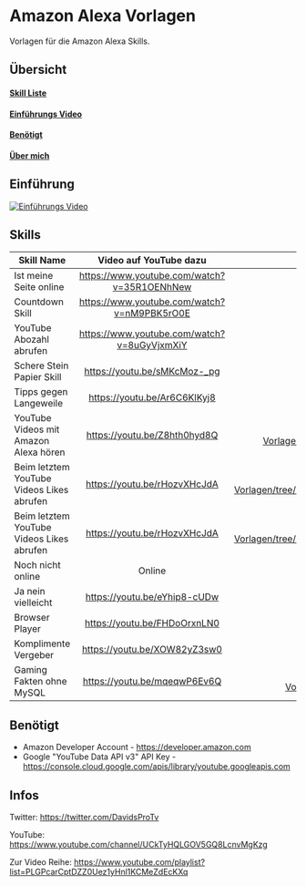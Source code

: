 # Amazon Alexa Vorlagen
Vorlagen für die Amazon Alexa Skills.

## Übersicht
#### [Skill Liste](#skills)
#### [Einführungs Video](#einführung)
#### [Benötigt](#benötigt)
#### [Über mich](#infos)

## Einführung

[![Einführungs Video](http://img.youtube.com/vi/g-8rHhtY2I4/0.jpg)](http://www.youtube.com/watch?v=g-8rHhtY2I4 "Einführungs Video | Alexa Skill Vorlagen")

## Skills

| Skill Name | Video auf YouTube dazu | Link zur Datei | Upload |
| ------------- | :-------------: | :-------------: | -----: |
| Ist meine Seite online | https://www.youtube.com/watch?v=35R1OENhNew | https://github.com/DavidsProTv/Amazon-Alexa-Vorlagen/tree/master/Ist%20meine%20Seite%20online | Online |
| Countdown Skill | https://www.youtube.com/watch?v=nM9PBK5rO0E | https://github.com/DavidsProTv/Amazon-Alexa-Vorlagen/tree/master/Countdown%20Skill | Online |
| YouTube Abozahl abrufen | https://www.youtube.com/watch?v=8uGyVjxmXiY | https://github.com/DavidsProTv/Amazon-Alexa-Vorlagen/tree/master/YouTube%20Abozahl%20abrufen | Online |
| Schere Stein Papier Skill | https://youtu.be/sMKcMoz-_pg | https://github.com/DavidsProTv/Amazon-Alexa-Vorlagen/tree/master/Schere%20Stein%20Papier | Online |
| Tipps gegen Langeweile | https://youtu.be/Ar6C6KlKyj8 | https://github.com/DavidsProTv/Amazon-Alexa-Vorlagen/tree/master/Tipps%20gegen%20Langeweile | Online |
| YouTube Videos mit Amazon Alexa hören | https://youtu.be/Z8hth0hyd8Q | https://github.com/DavidsProTv/Amazon-Alexa-Vorlagen/tree/master/YouTube%20Videos%20mit%20Amazon%20Alexa | Online |
| Beim letztem YouTube Videos Likes abrufen | https://youtu.be/rHozvXHcJdA | https://github.com/DavidsProTv/Amazon-Alexa-Vorlagen/tree/master/Beim%20letztem%20YouTube%20Videos%20Likes%20abrufen | Online |
| Beim letztem YouTube Videos Likes abrufen | https://youtu.be/rHozvXHcJdA | https://github.com/DavidsProTv/Amazon-Alexa-Vorlagen/tree/master/Beim%20letztem%20YouTube%20Videos%20Likes%20abrufen | Online |
 | Noch nicht online | Online |
| Ja nein vielleicht | https://youtu.be/eYhip8-cUDw | https://github.com/DavidsProTv/Amazon-Alexa-Vorlagen/tree/master/Ja%20nein%20vielleicht | Online |
| Browser Player | https://youtu.be/FHDoOrxnLN0 | https://github.com/DavidsProTv/Amazon-Alexa-Vorlagen/tree/master/Browser%20Player | Online |
| Komplimente Vergeber | https://youtu.be/XOW82yZ3sw0 | https://github.com/DavidsProTv/Amazon-Alexa-Vorlagen/tree/master/Komplimente%20Vergeber | Online |
| Gaming Fakten ohne MySQL | https://youtu.be/mqeqwP6Ev6Q | https://github.com/DavidsProTv/Amazon-Alexa-Vorlagen/tree/master/Gaming%20Fakten%20ohne%20MySQL | Online |

## Benötigt

* Amazon Developer Account - https://developer.amazon.com
* Google "YouTube Data API v3" API Key - https://console.cloud.google.com/apis/library/youtube.googleapis.com

## Infos

Twitter: https://twitter.com/DavidsProTv

YouTube: https://www.youtube.com/channel/UCkTyHQLGOV5GQ8LcnvMgKzg

Zur Video Reihe: https://www.youtube.com/playlist?list=PLGPcarCptDZZ0Uez1yHnl1KCMeZdEcKXq
